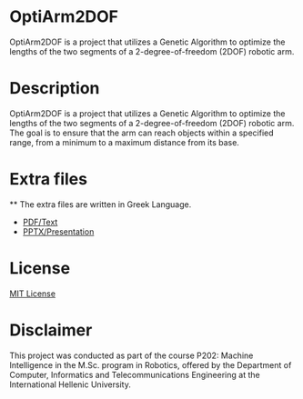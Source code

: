 # OptiArm2DOF
OptiArm2DOF is a project that utilizes a Genetic Algorithm to optimize the lengths of the two segments of a 2-degree-of-freedom (2DOF) robotic arm.

# Description
OptiArm2DOF is a project that utilizes a Genetic Algorithm to optimize the lengths of the two segments of a 2-degree-of-freedom (2DOF) robotic arm. The goal is to ensure that the arm can reach objects within a specified range, from a minimum to a maximum distance from its base. 

# Extra files
** The extra files are written in Greek Language.
* [PDF/Text](./assets/Ρ202%20-%20OptiArm2DOF.pdf)
* [PPTX/Presentation](./assets/Ρ202%20-%20OptiArm2DOF.pptx)

# License
[MIT License](./LICENSE)

# Disclaimer
This project was conducted as part of the course Ρ202: Machine Intelligence in the M.Sc. program in Robotics, offered by the
Department of Computer, Informatics and Telecommunications Engineering at the International Hellenic University.